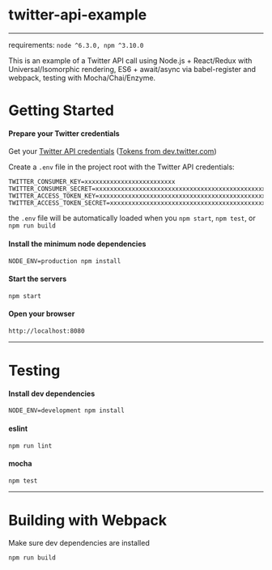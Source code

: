 # twitter-api-example
---

requirements: `node ^6.3.0, npm ^3.10.0`

This is an example of a Twitter API call using Node.js + React/Redux with Universal/Isomorphic rendering, ES6 + await/async via babel-register and webpack, testing with Mocha/Chai/Enzyme.


# Getting Started

#### Prepare your Twitter credentials

Get your [Twitter API credentials](https://apps.twitter.com/) ([Tokens from dev.twitter.com](https://dev.twitter.com/oauth/overview/application-owner-access-tokens))

Create a `.env` file in the project root with the Twitter API credentials:

```
TWITTER_CONSUMER_KEY=xxxxxxxxxxxxxxxxxxxxxxxxx
TWITTER_CONSUMER_SECRET=xxxxxxxxxxxxxxxxxxxxxxxxxxxxxxxxxxxxxxxxxxxxxxxxxx
TWITTER_ACCESS_TOKEN_KEY=xxxxxxxxxxxxxxxxxxxxxxxxxxxxxxxxxxxxxxxxxxxxxxxxxx
TWITTER_ACCESS_TOKEN_SECRET=xxxxxxxxxxxxxxxxxxxxxxxxxxxxxxxxxxxxxxxxxxxxx
```

the `.env` file will be automatically loaded when you `npm start`, `npm test`, or `npm run build`

#### Install the minimum node dependencies

`NODE_ENV=production npm install`

#### Start the servers

`npm start`


#### Open your browser

`http://localhost:8080`

---

# Testing

#### Install dev dependencies
`NODE_ENV=development npm install`

#### eslint
`npm run lint`

#### mocha
`npm test`

---

# Building with Webpack

Make sure dev dependencies are installed

`npm run build`

